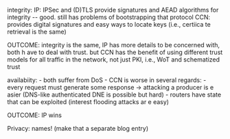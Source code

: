 integrity:
    IP:
        IPSec and (D)TLS provide signatures and AEAD algorithms for integrity --
 good.
        still has problems of bootstrapping that protocol
    CCN:
        provides digital signatures and easy ways to locate keys (i.e., certiica
te retrieval is the same)

OUTCOME: integrity is the same, IP has more details to be concerned with, both h
ave to deal with trust. but CCN has the benefit of using different trust models
for all traffic in the network, not just PKI, i.e., WoT and schematized trust

availabiity:
    - both suffer from DoS
    - CCN is worse in several regards:
        - every request must generate some response -> attacking a producer is e
asier (DNS-like authenticated DNE is possible but hard)
        - routers have state that can be exploited (interest flooding attacks ar
e easy)

OUTCOME: IP wins

Privacy: names! (make that a separate blog entry)
